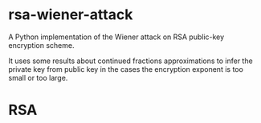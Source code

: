 rsa-wiener-attack
=================

A Python implementation of the Wiener attack on RSA public-key encryption scheme.

It uses some results about continued fractions approximations to infer the private key from public key in the cases the encryption exponent is too small or too large.
# RSA
